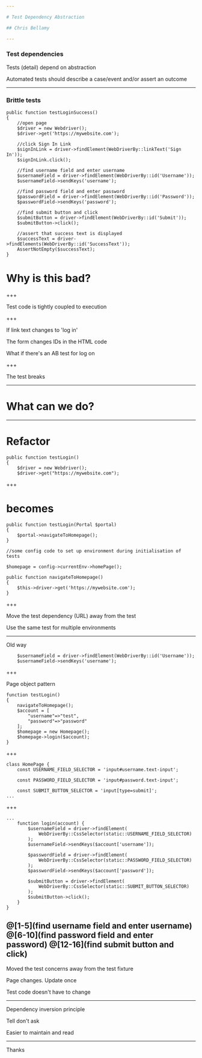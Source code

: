 ```yaml
---

# Test Dependency Abstraction

## Chris Bellamy

---
```


### Test dependencies 

Tests (detail) depend on abstraction 

Automated tests should describe a case/event and/or assert an outcome

---

### Brittle tests

```
public function testLoginSuccess() 
{
    //open page
    $driver = new Webdriver();
    $driver->get('https://mywebsite.com');

    //click Sign In Link
    $signInLink = driver->findElement(WebDriverBy::linkText('Sign In'));
    $signInLink.click();

    //find username field and enter username
    $usernameField = driver->findElement(WebDriverBy::id('Username'));
    $usernameField->sendKeys('username');

    //find password field and enter password
    $passwordField = driver->findElement(WebDriverBy::id('Password'));
    $passwordField->sendKeys('password');

    //find submit button and click
    $submitButton = driver->findElement(WebDriverBy::id('Submit'));
    $submitButton->click();

    //assert that success text is displayed
    $successText = driver->findElements(WebDriverBy::id('SuccessText'));
    AssertNotEmpty($successText);
}
```

# Why is this bad?

+++

Test code is tightly coupled to execution

+++

If link text changes to 'log in'

The form changes IDs in the HTML code

What if there's an AB test for log on

+++

The test breaks
 
---

# What can we do?

---

# Refactor

```
public function testLogin() 
{
    $driver = new Webdriver();
    $driver->get("https://mywebsite.com");
```
+++
# becomes
```
public function testLogin(Portal $portal) 
{
    $portal->navigateToHomepage();
}
```

```
//some config code to set up environment during initialisation of tests

$homepage = config->currentEnv->homePage();

public function navigateToHomepage() 
{
    $this->driver->get('https://mywebsite.com');
}

```
+++

Move the test dependency (URL) away from the test

Use the same test for multiple environments

---

Old way

```
    $usernameField = driver->findElement(WebDriverBy::id('Username'));
    $usernameField->sendKeys('username');
```

+++

Page object pattern

```
function testLogin()
{
    navigateToHomepage();
    $account = [
        "username"=>"test",
        "password"=>"password"
    ];
    $homepage = new Homepage();
    $homepage->login($account);
}
```

+++
```
class HomePage {
    const USERNAME_FIELD_SELECTOR = 'input#username.text-input';

    const PASSWORD_FIELD_SELECTOR = 'input#password.text-input';

    const SUBMIT_BUTTON_SELECTOR = 'input[type=submit]';
...
```
+++
```
...
    function login(account) {
        $usernameField = driver->findElement(
            WebDriverBy::CssSelector(static::USERNAME_FIELD_SELECTOR)
        );
        $usernameField->sendKeys($account['username']);

        $passwordField = driver->findElement(
            WebDriverBy::CssSelector(static::PASSWORD_FIELD_SELECTOR)
        );
        $passwordField->sendKeys($account['password']);

        $submitButton = driver->findElement(
            WebDriverBy::CssSelector(static::SUBMIT_BUTTON_SELECTOR)
        );
        $submitButton->click();
    }
}
```
@[1-5](find username field and enter username) 
@[6-10](find password field and enter password) 
@[12-16](find submit button and click)
---
Moved the test concerns away from the test fixture

Page changes. Update once 

Test code doesn't have to change

---

Dependency inversion principle

Tell don't ask

Easier to maintain and read

---

Thanks

